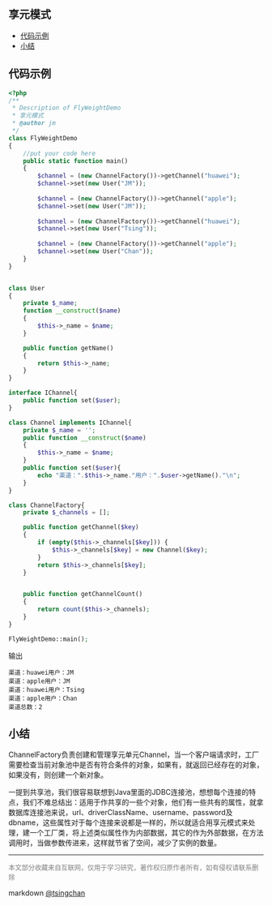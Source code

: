 享元模式
----
<!-- TOC -->

- [代码示例](#代码示例)
- [小结](#小结)

<!-- /TOC -->

## 代码示例

```php
<?php
/**
 * Description of FlyWeightDemo
 * 享元模式
 * @author jm
 */
class FlyWeightDemo
{
    //put your code here
    public static function main()
    {
        $channel = (new ChannelFactory())->getChannel("huawei");
        $channel->set(new User("JM"));
        
        $channel = (new ChannelFactory())->getChannel("apple");
        $channel->set(new User("JM"));
        
        $channel = (new ChannelFactory())->getChannel("huawei");
        $channel->set(new User("Tsing"));
        
        $channel = (new ChannelFactory())->getChannel("apple");
        $channel->set(new User("Chan"));
    }
}


class User
{
    private $_name;
    function __construct($name)
    {
        $this->_name = $name;
    }

    public function getName()
    {
        return $this->_name;
    }
}

interface IChannel{
    public function set($user);
}

class Channel implements IChannel{
    private $_name = '';
    public function __construct($name)
    {
        $this->_name = $name;
    }
    public function set($user){
        echo "渠道：".$this->_name."用户：".$user->getName()."\n";
    }
}

class ChannelFactory{
    private $_channels = [];

    public function getChannel($key)
    {
        if (empty($this->_channels[$key])) {
            $this->_channels[$key] = new Channel($key);
        }
        return $this->_channels[$key];
    }


    public function getChannelCount()
    {
        return count($this->_channels);
    }    
}

FlyWeightDemo::main();
```
输出
```
渠道：huawei用户：JM
渠道：apple用户：JM
渠道：huawei用户：Tsing
渠道：apple用户：Chan
渠道总数：2
```

## 小结

ChannelFactory负责创建和管理享元单元Channel，当一个客户端请求时，工厂需要检查当前对象池中是否有符合条件的对象，如果有，就返回已经存在的对象，如果没有，则创建一个新对象。

一提到共享池，我们很容易联想到Java里面的JDBC连接池，想想每个连接的特点，我们不难总结出：适用于作共享的一些个对象，他们有一些共有的属性，就拿数据库连接池来说，url、driverClassName、username、password及dbname，这些属性对于每个连接来说都是一样的，所以就适合用享元模式来处理，建一个工厂类，将上述类似属性作为内部数据，其它的作为外部数据，在方法调用时，当做参数传进来，这样就节省了空间，减少了实例的数量。

----
<font size=2 color='grey'>本文部分收藏来自互联网，仅用于学习研究，著作权归原作者所有，如有侵权请联系删除</font>

markdown [@tsingchan](https://github.com/tsingchan) 